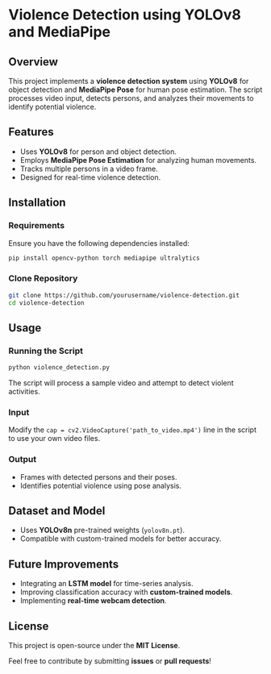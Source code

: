 # Violence Detection using YOLOv8 and MediaPipe

## Overview
This project implements a **violence detection system** using **YOLOv8** for object detection and **MediaPipe Pose** for human pose estimation. The script processes video input, detects persons, and analyzes their movements to identify potential violence.

## Features
- Uses **YOLOv8** for person and object detection.
- Employs **MediaPipe Pose Estimation** for analyzing human movements.
- Tracks multiple persons in a video frame.
- Designed for real-time violence detection.

## Installation
### Requirements
Ensure you have the following dependencies installed:

```sh
pip install opencv-python torch mediapipe ultralytics
```

### Clone Repository
```sh
git clone https://github.com/yourusername/violence-detection.git
cd violence-detection
```

## Usage
### Running the Script
```sh
python violence_detection.py
```
The script will process a sample video and attempt to detect violent activities.

### Input
Modify the `cap = cv2.VideoCapture('path_to_video.mp4')` line in the script to use your own video files.

### Output
- Frames with detected persons and their poses.
- Identifies potential violence using pose analysis.

## Dataset and Model
- Uses **YOLOv8n** pre-trained weights (`yolov8n.pt`).
- Compatible with custom-trained models for better accuracy.

## Future Improvements
- Integrating an **LSTM model** for time-series analysis.
- Improving classification accuracy with **custom-trained models**.
- Implementing **real-time webcam detection**.

## License
This project is open-source under the **MIT License**.



Feel free to contribute by submitting **issues** or **pull requests**!

